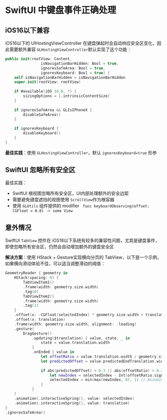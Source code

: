 # SwiftUI 中键盘事件正确处理

## iOS16以下兼容
iOS16以下的 UIHostingViewController 在键盘弹起时会自动响应安全区变化，因此需要额外兼容 `GLHostingViewController`默认实现了这个功能：

```swift
public init(rootView: Content,
                isNavigationBarHidden: Bool = true,
                ignoresSafeArea: Bool = true,
                ignoresKeyboard: Bool = true) {
    self.isNavigationBarHidden = isNavigationBarHidden
    super.init(rootView: rootView)
    
    if #available(iOS 16.0, *) {
        sizingOptions = [.intrinsicContentSize]
    }
    
    if ignoresSafeArea && GLIsIPhoneX {
        disableSafeArea()
    }
    
    if ignoresKeyboard {
        disableKeyboard()
    }
}
```


**最佳实践**：使用 `GLHostingViewController`，默认 `ignoresKeyboard=true` 形参

## SwiftUI 忽略所有安全区
最佳实践：
- SwiftUI 根视图忽略所有安全区，UI内部处理额外的安全边距
- 需要避免键盘遮挡的视图使用 `ScrollView`作为根容器
- 使用 `GLUtils` 组件提供的 modifier ` func keyboardObserving(offset: CGFloat = 0.0) -> some View`

## 意外情况

SwiftUI `TabView` 控件在 iOS18以下系统有较多的兼容性问题，尤其是键盘事件，即使忽略所有安全区，仍然会自动增加额外的键盘安全区

**解决方案**：使用 HStack + Gesture实现横向分页的 TabView，以下是一个示例， 如果横向滑动体验不佳，可以适当调整滑动的阈值：

```swift
GeometryReader { geometry in
    HStack(spacing: 0) {
        TabViewItem1()
        .frame(width: geometry.size.width)
        .tag(0)
        TabViewItem2()
        .frame(width: geometry.size.width)
        .tag(1)
    }
    .offset(x: -CGFloat(selectedIndex) * geometry.size.width + translation)
    .offset(x: translation)
    .frame(width: geometry.size.width, alignment: .leading)
    .gesture(
        DragGesture()
            .updating($translation) { value, state, _ in
                state = value.translation.width
            }
            .onEnded { value in
                let offsetRatio = value.translation.width / geometry.size.width
                let predictedOffset = value.predictedEndTranslation.width / geometry.size.width
                
                if abs(predictedOffset) > 0.3 || abs(offsetRatio) > 0.2 {
                    let newIndex = selectedIndex - Int(offsetRatio.sign == .minus ? -1 : 1)
                    selectedIndex = min(max(newIndex, 0), 1) // Assuming 2 pages
                }
            }
    )
    .animation(.interactiveSpring(), value: selectedIndex)
    .animation(.interactiveSpring(), value: translation)
}
.ignoresSafeArea()
```